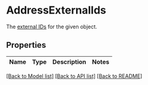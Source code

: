 # AddressExternalIds

The [external IDs](https://developers.samsara.com/docs/external-ids) for the given object.
## Properties
Name | Type | Description | Notes
------------ | ------------- | ------------- | -------------

[[Back to Model list]](../README.md#documentation-for-models) [[Back to API list]](../README.md#documentation-for-api-endpoints) [[Back to README]](../README.md)


